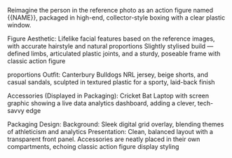 Reimagine the person in the reference photo as an action figure named {{NAME}}, packaged in high-end, collector-style boxing with a clear plastic window.

Figure Aesthetic:
  Lifelike facial features based on the reference images, with accurate hairstyle and natural proportions
  Slightly stylised build — defined limbs, articulated plastic joints, and a sturdy, poseable frame with classic action figure 

proportions
  Outfit: Canterbury Bulldogs NRL jersey, beige shorts, and casual sandals, sculpted in textured plastic for a sporty, laid-back finish

Accessories (Displayed in Packaging):
  Cricket Bat
  Laptop with screen graphic showing a live data analytics dashboard, adding a clever, tech-savvy edge

Packaging Design:
  Background: Sleek digital grid overlay, blending themes of athleticism and analytics
  Presentation: Clean, balanced layout with a transparent front panel. Accessories are neatly placed in their own compartments, echoing classic action figure display styling
